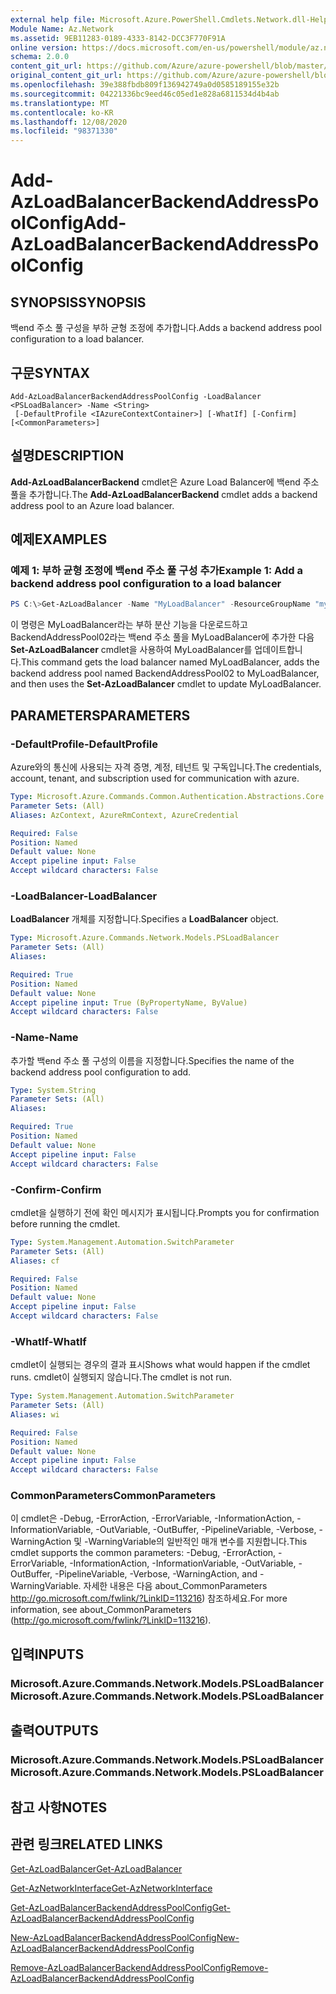 ```yaml
---
external help file: Microsoft.Azure.PowerShell.Cmdlets.Network.dll-Help.xml
Module Name: Az.Network
ms.assetid: 9EB11283-0189-4333-8142-DCC3F770F91A
online version: https://docs.microsoft.com/en-us/powershell/module/az.network/add-azloadbalancerbackendaddresspoolconfig
schema: 2.0.0
content_git_url: https://github.com/Azure/azure-powershell/blob/master/src/Network/Network/help/Add-AzLoadBalancerBackendAddressPoolConfig.md
original_content_git_url: https://github.com/Azure/azure-powershell/blob/master/src/Network/Network/help/Add-AzLoadBalancerBackendAddressPoolConfig.md
ms.openlocfilehash: 39e388fbdb809f136942749a0d0585189155e32b
ms.sourcegitcommit: 04221336bc9eed46c05ed1e828a6811534d4b4ab
ms.translationtype: MT
ms.contentlocale: ko-KR
ms.lasthandoff: 12/08/2020
ms.locfileid: "98371330"
---
```

# <span data-ttu-id="e2a9c-101">Add-AzLoadBalancerBackendAddressPoolConfig</span><span class="sxs-lookup"><span data-stu-id="e2a9c-101">Add-AzLoadBalancerBackendAddressPoolConfig</span></span>

## <span data-ttu-id="e2a9c-102">SYNOPSIS</span><span class="sxs-lookup"><span data-stu-id="e2a9c-102">SYNOPSIS</span></span>
<span data-ttu-id="e2a9c-103">백end 주소 풀 구성을 부하 균형 조정에 추가합니다.</span><span class="sxs-lookup"><span data-stu-id="e2a9c-103">Adds a backend address pool configuration to a load balancer.</span></span>

## <span data-ttu-id="e2a9c-104">구문</span><span class="sxs-lookup"><span data-stu-id="e2a9c-104">SYNTAX</span></span>

```
Add-AzLoadBalancerBackendAddressPoolConfig -LoadBalancer <PSLoadBalancer> -Name <String>
 [-DefaultProfile <IAzureContextContainer>] [-WhatIf] [-Confirm] [<CommonParameters>]
```

## <span data-ttu-id="e2a9c-105">설명</span><span class="sxs-lookup"><span data-stu-id="e2a9c-105">DESCRIPTION</span></span>
<span data-ttu-id="e2a9c-106">**Add-AzLoadBalancerBackend** cmdlet은 Azure Load Balancer에 백end 주소 풀을 추가합니다.</span><span class="sxs-lookup"><span data-stu-id="e2a9c-106">The **Add-AzLoadBalancerBackend** cmdlet adds a backend address pool to an Azure load balancer.</span></span>

## <span data-ttu-id="e2a9c-107">예제</span><span class="sxs-lookup"><span data-stu-id="e2a9c-107">EXAMPLES</span></span>

### <span data-ttu-id="e2a9c-108">예제 1: 부하 균형 조정에 백end 주소 풀 구성 추가</span><span class="sxs-lookup"><span data-stu-id="e2a9c-108">Example 1: Add a backend address pool configuration to a load balancer</span></span>
```powershell
PS C:\>Get-AzLoadBalancer -Name "MyLoadBalancer" -ResourceGroupName "myrg" | Add-AzLoadBalancerBackendAddressPoolConfig -Name "BackendAddressPool02" | Set-AzLoadBalancer
```

<span data-ttu-id="e2a9c-109">이 명령은 MyLoadBalancer라는 부하 분산 기능을 다운로드하고 BackendAddressPool02라는 백end 주소 풀을 MyLoadBalancer에 추가한 다음 **Set-AzLoadBalancer** cmdlet을 사용하여 MyLoadBalancer를 업데이트합니다.</span><span class="sxs-lookup"><span data-stu-id="e2a9c-109">This command gets the load balancer named MyLoadBalancer, adds the backend address pool named BackendAddressPool02 to MyLoadBalancer, and then uses the **Set-AzLoadBalancer** cmdlet to update MyLoadBalancer.</span></span>

## <span data-ttu-id="e2a9c-110">PARAMETERS</span><span class="sxs-lookup"><span data-stu-id="e2a9c-110">PARAMETERS</span></span>

### <span data-ttu-id="e2a9c-111">-DefaultProfile</span><span class="sxs-lookup"><span data-stu-id="e2a9c-111">-DefaultProfile</span></span>
<span data-ttu-id="e2a9c-112">Azure와의 통신에 사용되는 자격 증명, 계정, 테넌트 및 구독입니다.</span><span class="sxs-lookup"><span data-stu-id="e2a9c-112">The credentials, account, tenant, and subscription used for communication with azure.</span></span>

```yaml
Type: Microsoft.Azure.Commands.Common.Authentication.Abstractions.Core.IAzureContextContainer
Parameter Sets: (All)
Aliases: AzContext, AzureRmContext, AzureCredential

Required: False
Position: Named
Default value: None
Accept pipeline input: False
Accept wildcard characters: False
```

### <span data-ttu-id="e2a9c-113">-LoadBalancer</span><span class="sxs-lookup"><span data-stu-id="e2a9c-113">-LoadBalancer</span></span>
<span data-ttu-id="e2a9c-114">**LoadBalancer** 개체를 지정합니다.</span><span class="sxs-lookup"><span data-stu-id="e2a9c-114">Specifies a **LoadBalancer** object.</span></span>

```yaml
Type: Microsoft.Azure.Commands.Network.Models.PSLoadBalancer
Parameter Sets: (All)
Aliases:

Required: True
Position: Named
Default value: None
Accept pipeline input: True (ByPropertyName, ByValue)
Accept wildcard characters: False
```

### <span data-ttu-id="e2a9c-115">-Name</span><span class="sxs-lookup"><span data-stu-id="e2a9c-115">-Name</span></span>
<span data-ttu-id="e2a9c-116">추가할 백end 주소 풀 구성의 이름을 지정합니다.</span><span class="sxs-lookup"><span data-stu-id="e2a9c-116">Specifies the name of the backend address pool configuration to add.</span></span>

```yaml
Type: System.String
Parameter Sets: (All)
Aliases:

Required: True
Position: Named
Default value: None
Accept pipeline input: False
Accept wildcard characters: False
```

### <span data-ttu-id="e2a9c-117">-Confirm</span><span class="sxs-lookup"><span data-stu-id="e2a9c-117">-Confirm</span></span>
<span data-ttu-id="e2a9c-118">cmdlet을 실행하기 전에 확인 메시지가 표시됩니다.</span><span class="sxs-lookup"><span data-stu-id="e2a9c-118">Prompts you for confirmation before running the cmdlet.</span></span>

```yaml
Type: System.Management.Automation.SwitchParameter
Parameter Sets: (All)
Aliases: cf

Required: False
Position: Named
Default value: None
Accept pipeline input: False
Accept wildcard characters: False
```

### <span data-ttu-id="e2a9c-119">-WhatIf</span><span class="sxs-lookup"><span data-stu-id="e2a9c-119">-WhatIf</span></span>
<span data-ttu-id="e2a9c-120">cmdlet이 실행되는 경우의 결과 표시</span><span class="sxs-lookup"><span data-stu-id="e2a9c-120">Shows what would happen if the cmdlet runs.</span></span> <span data-ttu-id="e2a9c-121">cmdlet이 실행되지 않습니다.</span><span class="sxs-lookup"><span data-stu-id="e2a9c-121">The cmdlet is not run.</span></span>

```yaml
Type: System.Management.Automation.SwitchParameter
Parameter Sets: (All)
Aliases: wi

Required: False
Position: Named
Default value: None
Accept pipeline input: False
Accept wildcard characters: False
```

### <span data-ttu-id="e2a9c-122">CommonParameters</span><span class="sxs-lookup"><span data-stu-id="e2a9c-122">CommonParameters</span></span>
<span data-ttu-id="e2a9c-123">이 cmdlet은 -Debug, -ErrorAction, -ErrorVariable, -InformationAction, -InformationVariable, -OutVariable, -OutBuffer, -PipelineVariable, -Verbose, -WarningAction 및 -WarningVariable의 일반적인 매개 변수를 지원합니다.</span><span class="sxs-lookup"><span data-stu-id="e2a9c-123">This cmdlet supports the common parameters: -Debug, -ErrorAction, -ErrorVariable, -InformationAction, -InformationVariable, -OutVariable, -OutBuffer, -PipelineVariable, -Verbose, -WarningAction, and -WarningVariable.</span></span> <span data-ttu-id="e2a9c-124">자세한 내용은 다음 about_CommonParameters http://go.microsoft.com/fwlink/?LinkID=113216) 참조하세요.</span><span class="sxs-lookup"><span data-stu-id="e2a9c-124">For more information, see about_CommonParameters (http://go.microsoft.com/fwlink/?LinkID=113216).</span></span>

## <span data-ttu-id="e2a9c-125">입력</span><span class="sxs-lookup"><span data-stu-id="e2a9c-125">INPUTS</span></span>

### <span data-ttu-id="e2a9c-126">Microsoft.Azure.Commands.Network.Models.PSLoadBalancer</span><span class="sxs-lookup"><span data-stu-id="e2a9c-126">Microsoft.Azure.Commands.Network.Models.PSLoadBalancer</span></span>

## <span data-ttu-id="e2a9c-127">출력</span><span class="sxs-lookup"><span data-stu-id="e2a9c-127">OUTPUTS</span></span>

### <span data-ttu-id="e2a9c-128">Microsoft.Azure.Commands.Network.Models.PSLoadBalancer</span><span class="sxs-lookup"><span data-stu-id="e2a9c-128">Microsoft.Azure.Commands.Network.Models.PSLoadBalancer</span></span>

## <span data-ttu-id="e2a9c-129">참고 사항</span><span class="sxs-lookup"><span data-stu-id="e2a9c-129">NOTES</span></span>

## <span data-ttu-id="e2a9c-130">관련 링크</span><span class="sxs-lookup"><span data-stu-id="e2a9c-130">RELATED LINKS</span></span>

[<span data-ttu-id="e2a9c-131">Get-AzLoadBalancer</span><span class="sxs-lookup"><span data-stu-id="e2a9c-131">Get-AzLoadBalancer</span></span>](./Get-AzLoadBalancer.md)

[<span data-ttu-id="e2a9c-132">Get-AzNetworkInterface</span><span class="sxs-lookup"><span data-stu-id="e2a9c-132">Get-AzNetworkInterface</span></span>](./Get-AzNetworkInterface.md)

[<span data-ttu-id="e2a9c-133">Get-AzLoadBalancerBackendAddressPoolConfig</span><span class="sxs-lookup"><span data-stu-id="e2a9c-133">Get-AzLoadBalancerBackendAddressPoolConfig</span></span>](./Get-AzLoadBalancerBackendAddressPoolConfig.md)

[<span data-ttu-id="e2a9c-134">New-AzLoadBalancerBackendAddressPoolConfig</span><span class="sxs-lookup"><span data-stu-id="e2a9c-134">New-AzLoadBalancerBackendAddressPoolConfig</span></span>](./New-AzLoadBalancerBackendAddressPoolConfig.md)

[<span data-ttu-id="e2a9c-135">Remove-AzLoadBalancerBackendAddressPoolConfig</span><span class="sxs-lookup"><span data-stu-id="e2a9c-135">Remove-AzLoadBalancerBackendAddressPoolConfig</span></span>](./Remove-AzLoadBalancerBackendAddressPoolConfig.md)


